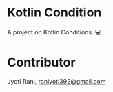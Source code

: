 # Kotlin Condition
A project on Kotlin Conditions. 💻

# Contributor
Jyoti Rani, ranjyoti392@gmail.com